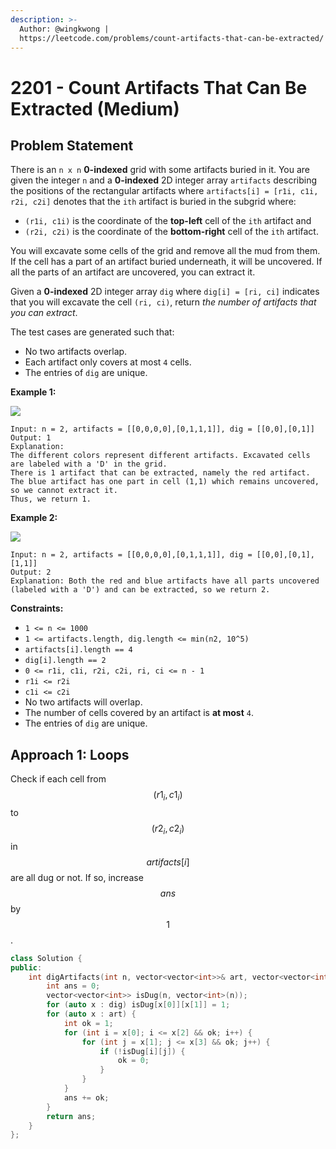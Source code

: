 ```yaml
---
description: >-
  Author: @wingkwong |
  https://leetcode.com/problems/count-artifacts-that-can-be-extracted/
---
```


# 2201 - Count Artifacts That Can Be Extracted (Medium)

## Problem Statement

There is an `n x n` **0-indexed** grid with some artifacts buried in it. You are given the integer `n` and a **0-indexed** 2D integer array `artifacts` describing the positions of the rectangular artifacts where `artifacts[i] = [r1i, c1i, r2i, c2i]` denotes that the `ith` artifact is buried in the subgrid where:

* `(r1i, c1i)` is the coordinate of the **top-left** cell of the `ith` artifact and
* `(r2i, c2i)` is the coordinate of the **bottom-right** cell of the `ith` artifact.

You will excavate some cells of the grid and remove all the mud from them. If the cell has a part of an artifact buried underneath, it will be uncovered. If all the parts of an artifact are uncovered, you can extract it.

Given a **0-indexed** 2D integer array `dig` where `dig[i] = [ri, ci]` indicates that you will excavate the cell `(ri, ci)`, return _the number of artifacts that you can extract_.

The test cases are generated such that:

* No two artifacts overlap.
* Each artifact only covers at most `4` cells.
* The entries of `dig` are unique.

&#x20;

**Example 1:**

![](https://assets.leetcode.com/uploads/2019/09/16/untitled-diagram.jpg)

```
Input: n = 2, artifacts = [[0,0,0,0],[0,1,1,1]], dig = [[0,0],[0,1]]
Output: 1
Explanation: 
The different colors represent different artifacts. Excavated cells are labeled with a 'D' in the grid.
There is 1 artifact that can be extracted, namely the red artifact.
The blue artifact has one part in cell (1,1) which remains uncovered, so we cannot extract it.
Thus, we return 1.
```

**Example 2:**

![](https://assets.leetcode.com/uploads/2019/09/16/untitled-diagram-1.jpg)

```
Input: n = 2, artifacts = [[0,0,0,0],[0,1,1,1]], dig = [[0,0],[0,1],[1,1]]
Output: 2
Explanation: Both the red and blue artifacts have all parts uncovered (labeled with a 'D') and can be extracted, so we return 2. 
```

**Constraints:**

* `1 <= n <= 1000`
* `1 <= artifacts.length, dig.length <= min(n2, 10^5)`
* `artifacts[i].length == 4`
* `dig[i].length == 2`
* `0 <= r1i, c1i, r2i, c2i, ri, ci <= n - 1`
* `r1i <= r2i`
* `c1i <= c2i`
* No two artifacts will overlap.
* The number of cells covered by an artifact is **at most** `4`.
* The entries of `dig` are unique.

## Approach 1: Loops

Check if each cell from $$(r1_i, c1_i)$$ to $$(r2_i, c2_i)$$ in $$artifacts[i]$$ are all dug or not. If so, increase $$ans$$ by $$1$$.&#x20;

```cpp
class Solution {
public:
    int digArtifacts(int n, vector<vector<int>>& art, vector<vector<int>>& dig) {
        int ans = 0;
        vector<vector<int>> isDug(n, vector<int>(n));
        for (auto x : dig) isDug[x[0]][x[1]] = 1;
        for (auto x : art) {
            int ok = 1;
            for (int i = x[0]; i <= x[2] && ok; i++) {
                for (int j = x[1]; j <= x[3] && ok; j++) {
                    if (!isDug[i][j]) {
                        ok = 0;
                    }
                }
            }
            ans += ok;
        }
        return ans;
    }
};
```
